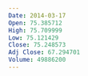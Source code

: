 ```yaml
---
Date: 2014-03-17
Open: 75.385712
High: 75.709999
Low: 75.121429
Close: 75.248573
Adj Close: 67.294701
Volume: 49886200
---
```

